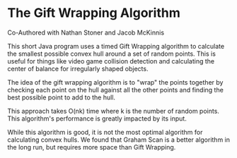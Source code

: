 # The Gift Wrapping Algorithm

Co-Authored with Nathan Stoner and Jacob McKinnis

This short Java program uses a timed Gift Wrapping algorithm to calculate 
the smallest possible convex hull around a set of random points.
This is useful for things like video game collision detection
and calculating the center of balance for irregularly shaped objects.

The idea of the gift wrapping algorithm is to "wrap" the points together
by checking each point on the hull against all the other points and 
finding the best possible point to add to the hull.

This approach takes O(nk) time where k is the number of random points.
This algorithm's performance is greatly impacted by its input.

While this algorithm is good, it is not the most optimal algorithm
for calculating convex hulls. We found that Graham Scan is a better
algorithm in the long run, but requires more space than Gift Wrapping.
